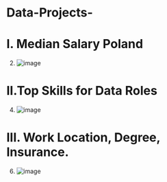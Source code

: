 # Data-Projects-


# I. Median Salary Poland
2. ![image](https://github.com/user-attachments/assets/9188a578-0d47-4494-ae9b-ffa44ff4028a)

# II.Top Skills for Data Roles
4. ![image](https://github.com/user-attachments/assets/0b639c82-d193-4a70-8be8-7118cf1b576d)

# III. Work Location, Degree, Insurance.
6. ![image](https://github.com/user-attachments/assets/0cad1d62-d5c4-438d-833a-801338d58e9b)
